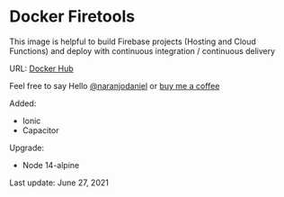 # Docker Firetools

This image is helpful to build Firebase projects (Hosting and Cloud Functions) and deploy with continuous integration / continuous delivery

URL: [Docker Hub](https://hub.docker.com/r/danielnaranjo/docker-firetools)

Feel free to say Hello [@naranjodaniel](https://twitter.com/naranjodaniel) or [buy me a coffee](https://www.buymeacoffee.com/danielnaranjo)

Added: 
- Ionic
- Capacitor

Upgrade:
- Node 14-alpine

Last update: June 27, 2021
